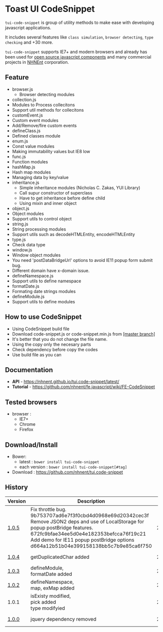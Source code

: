 Toast UI CodeSnippet
======================

`tui-code-snippet` is group of utility methods to make ease with developing javascript applications.

It includes several features like `class simulation`, `browser detecting`, `type checking` and +30 more.

`tui-code-snippet` supports IE7+ and modern browsers and already has been used for [open source javascript components](http://github.com/nhnent/) and many commercial projects in [NHNEnt](http://www.nhnent.com/en/index.nhn) corporation.

## Feature
* browser.js
  * Browser detecting modules
* collection.js
 * Modules to Process collecitons
 * Support util methods for collecitons
* customEvent.js
 * Custom event modules
 * Add/Remove/fire custom events 
* defineClass.js
 * Defined classes module
* enum.js
 * Const value modules
 * Making immutability values but IE8 low 
* func.js
 * Function modules
* hashMap.js
 * Hash map modules
 * Managing data by key/value 
* inheritance.js
  * Simple inheritance modules (Nicholas C. Zakas, YUI Library)
  * Call supur constructor of superclass
  * Have to get inheritance before define child 
  * Using mixin and inner object 
* object.js
 * Object modules
 * Support utils to control object
* string.js
 * String processing modules
 * Support utils such as decodeHTMLEntity, encodeHTMLEntity
* type.js
 * Check data type
* window.js
 * Window object modules
 * You need 'postDataBridgeUrl' options to avoid IE11 popup form submit bug.
 * Different domain have x-domain issue.
* defineNamespace.js
 * Support utils to define namespace
* formatDate.js
 * Formating date strings modules
* defineModule.js
 * Support utils to define modules

## How to use CodeSnippet 
* Using CodeSnippet build file
 * Download code-snippet.js or code-snippet.min.js from [[master branch]](https://github.com/nhnent/tui.code-snippet)
 * It's better that you do not change the file name. 
* Using the copy only the necesary parts
 * Check dependency before copy the codes
 * Use build file as you can

## Documentation
* **API** - https://nhnent.github.io/tui.code-snippet/latest/
* **Tutorial** - https://github.com/nhnent/fe.javascript/wiki/FE-CodeSnippet

## Tested browsers
* browser : 
   * IE7+
   * Chrome
   * Firefox

## Download/Install
* Bower: 
   * latest :  `bower install tui-code-snippet`
   * each version : `bower install tui-code-snippet[#tag]`
* Download : https://github.com/nhnent/tui.code-snippet

## History
| Version | Description | Date | Developer |
| ---- | ---- | ---- | ---- |
| <a href="https://nhnent.github.io/tui.code-snippet/1.0.5/">1.0.5</a> | Fix throttle bug. 9b753707ad6e7f3f0cbd4d0968e69d20342cec3f<br>Remove JSON2 deps and use of LocalStorage for popup postBridge features. 672fc9bfae34ee5d0e4e182353befcca76f19c21<br>Add demo for IE11 popup postBridge options d664a12b51b04e399158138bb5c7b9e85ca6f750| 2015.11 | NHN Entertainment FE Dev team<dl_javascript@nhnent.com> |
| <a href="https://nhnent.github.io/tui.code-snippet/1.0.4/">1.0.4</a> | getDuplicatedChar added | 2015.07 | NHN Entertainment FE Dev team<dl_javascript@nhnent.com> |
| <a href="https://nhnent.github.io/tui.code-snippet/1.0.3/">1.0.3</a> | defineModule,<br>formatDate added | 2015.06 | NHN Entertainment FE Dev team<dl_javascript@nhnent.com> |
| <a href="https://nhnent.github.io/tui.code-snippet/1.0.2/">1.0.2</a> | defineNamespace,<br>map, exMap added | 2015.04 | NHN Entertainment FE Dev team<dl_javascript@nhnent.com> |
| 1.0.1 | isExisty modified,<br>pick added<br>type modifyied | 2015.04 | NHN Entertainment FE Dev team<dl_javascript@nhnent.com> |
| <a href="https://nhnent.github.io/tui.code-snippet/1.0.0/">1.0.0</a> | jquery dependency removed | 2015.03 | NHN Entertainment FE Dev team<dl_javascript@nhnent.com> |
